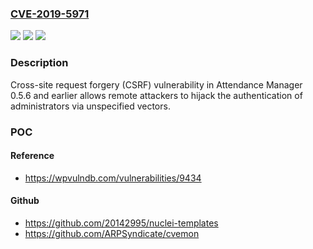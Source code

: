 ### [CVE-2019-5971](https://cve.mitre.org/cgi-bin/cvename.cgi?name=CVE-2019-5971)
![](https://img.shields.io/static/v1?label=Product&message=Attendance%20Manager&color=blue)
![](https://img.shields.io/static/v1?label=Version&message=0.5.6%20and%20earlier%20&color=brightgreen)
![](https://img.shields.io/static/v1?label=Vulnerability&message=Cross-site%20request%20forgery&color=brightgreen)

### Description

Cross-site request forgery (CSRF) vulnerability in Attendance Manager 0.5.6 and earlier allows remote attackers to hijack the authentication of administrators via unspecified vectors.

### POC

#### Reference
- https://wpvulndb.com/vulnerabilities/9434

#### Github
- https://github.com/20142995/nuclei-templates
- https://github.com/ARPSyndicate/cvemon

